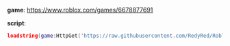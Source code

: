 **game**: https://www.roblox.com/games/6678877691

**script**: 
```lua
loadstring(game:HttpGet('https://raw.githubusercontent.com/RedyRed/Roblox/main/ZOO%20(ZO%20Script)'))()
```
